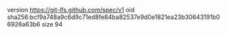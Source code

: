 version https://git-lfs.github.com/spec/v1
oid sha256:bcf9a748a9c6d9c71ed8fe84ba82537e9d0e1821ea23b30643191b06926a63b6
size 94
